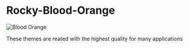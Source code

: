 # Rocky-Blood-Orange
![Blood Orange](https://github.com/user-attachments/assets/30cad34e-d073-41c6-b662-2d4c6c3cdc07)

These themes are reated with the highest quality for many applications
